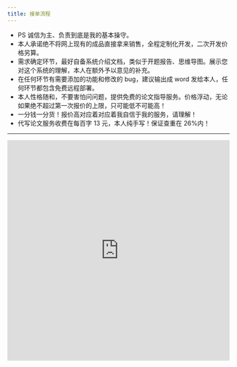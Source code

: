 ```yaml
---
title: 接单流程
---
```


- PS 诚信为主、负责到底是我的基本操守。
- 本人承诺绝不将网上现有的成品直接拿来销售，全程定制化开发，二次开发价格另算。
- 需求确定环节，最好自备系统介绍文档，类似于开题报告、思维导图。展示您对这个系统的理解，本人在额外予以意见的补充。
- 在任何环节有需要添加的功能和修改的 bug，建议输出成 word 发给本人，任何环节都包含免费远程部署。
- 本人性格随和，不要害怕问问题，提供免费的论文指导服务。价格浮动，无论如果绝不超过第一次报价的上限，只可能低不可能高！
- 一分钱一分货！报价高对应着对应着我自信于我的服务，请理解！
- 代写论文服务收费在每百字 13 元，本人纯手写！保证查重在 26%内！

---

<div>
<iframe id="embed_dom" name="embed_dom" frameborder="0" style="display:block;width:100%; height:500px;" src="https://www.processon.com/embed/643fa49ef1144c2157897a8e"></iframe>

</div>
